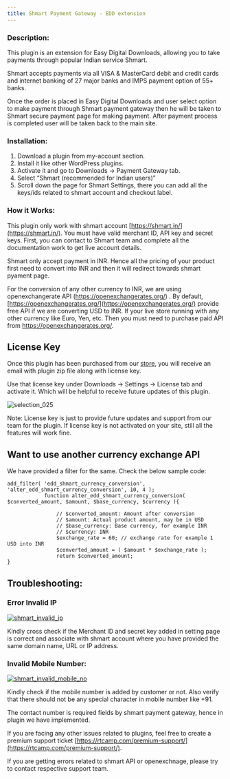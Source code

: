 ```yaml
---
title: Shmart Payment Gateway - EDD extension
---
```



### Description:

This plugin is an extension for Easy Digital Downloads, allowing you to take payments through popular Indian service Shmart.

Shmart accepts payments via all VISA & MasterCard debit and credit cards and internet banking of 27 major banks and IMPS payment option of 55+ banks.

Once the order is placed in Easy Digital Downloads and user select option to make payment through Shmart payment gateway then he will be taken to Shmart secure payment page for making payment. After payment process is completed user will be taken back to the main site.

### Installation:

1. Download a plugin from my-account section.
2. Install it like other WordPress plugins.
3. Activate it and go to Downloads -> Payment Gateway tab.
4. Select “Shmart (recommended for Indian users)”
5. Scroll down the page for Shmart Settings, there you can add all the keys/ids related to shmart account and checkout label.

### How it Works:

This plugin only work with shmart account [https://shmart.in/](https://shmart.in/). You must have valid merchant ID, API key and secret keys.
First, you can contact to Shmart team and complete all the documentation work to get live account details.

Shmart only accept payment in INR. Hence all the pricing of your product first need to convert into INR and then it will redirect towards shmart pyament page.

For the conversion of any other currency to INR, we are using openexchangerate API (https://openexchangerates.org/) . By default, [https://openexchangerates.org/](https://openexchangerates.org/) provide free API if we are converting USD to INR.
If your live store running with any other currency like Euro, Yen, etc. Then you must need to purchase paid API from https://openexchangerates.org/.

## License Key 

Once this plugin has been purchased from our [store](https://rtcamp.com/products/shmart-payment-gateway-for-edd/), you will receive an email with plugin zip file along with license key. 

Use that license key under Downloads -> Settings -> License tab and activate it. Which will be helpful to receive future updates of this plugin.

![selection_025](https://cloud.githubusercontent.com/assets/1140051/10630834/6109d91a-77f7-11e5-8eb4-0a1a5efaace7.png)


Note: License key is just to provide future updates and support from our team for the plugin. If license key is not activated on your site, still all the features will work fine. 

## Want to use another currency exchange API

We have provided a filter for the same. Check the below sample code:

```
add_filter( 'edd_shmart_currency_conversion', 'alter_edd_shmart_currency_conversion', 10, 4 );
            function alter_edd_shmart_currency_conversion( $converted_amount, $amount, $base_currency, $currency ){

                // $converted_amount: Amount after conversion
                // $amount: Actual product amount, may be in USD
                // $base_currency: Base currency, for example INR
                // $currency: INR
                $exchange_rate = 60; // exchange rate for example 1 USD into INR
                $converted_amount = ( $amount * $exchange_rate );
                return $converted_amount;
}
```

## Troubleshooting:

### Error Invalid IP

[![shmart_invalid_ip](https://cloud.githubusercontent.com/assets/7771963/10606506/0b9fc314-7751-11e5-84c6-e7bbe754840a.png)](https://cloud.githubusercontent.com/assets/7771963/10606506/0b9fc314-7751-11e5-84c6-e7bbe754840a.png)

Kindly cross check if the Merchant ID and secret key added in setting page is correct and associate with shmart account where you have provided the same domain name, URL or IP address.

### Invalid Mobile Number:

[![shmart_invalid_mobile_no](https://cloud.githubusercontent.com/assets/7771963/10606530/2b72ae5e-7751-11e5-8cdc-a985f8d69658.png)](https://cloud.githubusercontent.com/assets/7771963/10606530/2b72ae5e-7751-11e5-8cdc-a985f8d69658.png)

Kindly check if the mobile number is added by customer or not. Also verify that there should not be any special character in mobile number like +91.

The contact number is required fields by shmart payment gateway, hence in plugin we have implemented.

If you are facing any other issues related to plugins, feel free to create a premium support ticket [https://rtcamp.com/premium-support/](https://rtcamp.com/premium-support/).

If you are getting errors related to shmart API or openexchnage, please try to contact respective support team.
